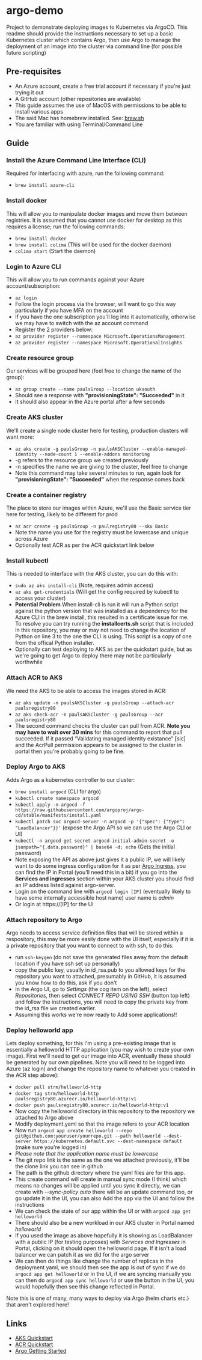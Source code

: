 # argo-demo
Project to demonstrate deploying images to Kubernetes via ArgoCD. This readme should provide the instructions necessary to set up a basic Kubernetes cluster which contains Argo, then use Argo to manage the deployment of an image into the cluster via command line (for possible future scripting)

## Pre-requisites
- An Azure account, create a free trial account if necessary if you're just trying it out
- A GitHub account (other repositories are available)
- This guide assumes the use of MacOS with permissions to be able to install various apps
- The said Mac has homebrew installed. See: [brew.sh](https://brew.sh)
- You are familiar with using Terminal/Command Line

## Guide
### Install the Azure Command Line Interface (CLI)
Required for interfacing with azure, run the following command:
- `brew install azure-cli`

### Install docker
This will allow you to manipulate docker images and move them between registries. It is assumed that you cannot use docker for desktop as this requires a license; run the following commands:
- `brew install docker`
- `brew install colima` (This will be used for the docker daemon)
- `colima start` (Start the daemon)

### Login to Azure CLI
This will allow you to run commands against your Azure account/subscription:
- `az login`
- Follow the login process via the browser, will want to go this way particularly if you have MFA on the account
- If you have the one subscription you'll log into it automatically, otherwise we may have to switch with the az account command
- Register the 2 providers below:
- `az provider register --namespace Microsoft.OperationsManagement`
- `az provider register --namespace Microsoft.OperationalInsights`

### Create resource group
Our services will be grouped here (feel free to change the name of the group):
- `az group create --name paulsGroup --location uksouth`
- Should see a response with **"provisioningState": "Succeeded"** in it
- It should also appear in the Azure portal after a few seconds

### Create AKS cluster
We'll create a single node cluster here for testing, production clusters will want more:
- `az aks create -g paulsGroup -n paulsAKSCluster --enable-managed-identity --node-count 1 --enable-addons monitoring`
- -g refers to the resource group we created previously
- -n specifies the name we are giving to the cluster, feel free to change
- Note this command may take several minutes to run, again look for **"provisioningState": "Succeeded"** when the response comes back

### Create a container registry
The place to store our images within Azure, we'll use the Basic service tier here for testing, likely to be different for prod
- `az acr create -g paulsGroup -n paulregistry80 --sku Basic`
- Note the name you use for the registry must be lowercase and unique across Azure
- Optionally test ACR as per the ACR quickstart link below

### Install kubectl
This is needed to interface with the AKS cluster, you can do this with:
- `sudo az aks install-cli` (Note, requires admin access)
- `az aks get-credentials` (Will get the config required by kubectl to access your cluster)
- **Potential Problem** When install-cli is run it will run a Python script against the python version that was installed as a dependency for the Azure CLI in the brew install, this resulted in a certificate issue for me. To resolve you can try running the **installcerts.sh** script that is included in this repository, you may or may not need to change the location of Python on line 3 to the one the CLI is using. This script is a copy of one from the offical Python installer.
- Optionally can test deploying to AKS as per the quickstart guide, but as we're going to get Argo to deploy there may not be particularly worthwhile

### Attach ACR to AKS
We need the AKS to be able to access the images stored in ACR:
- `az aks update -n paulsAKSCluster -g paulsGroup --attach-acr paulsregistry80`
- `az aks check-acr -n paulsAKSCluster -g paulsGroup --acr paulsregistry80`
- The second command checks the cluster can pull from ACR. **Note you may have to wait over 30 mins** for this command to report that pull succeeded. If it passed “Validating managed identity existance” [sic] and the AcrPull permission appears to be assigned to the cluster in portal then you're probably going to be fine.

### Deploy Argo to AKS
Adds Argo as a kubernetes controller to our cluster:
- `brew install argocd` (CLI for argo)
- `kubectl create namespace argocd`
- `kubectl apply -n argocd -f https://raw.githubusercontent.com/argoproj/argo-cd/stable/manifests/install.yaml`
- `kubectl patch svc argocd-server -n argocd -p '{"spec": {"type": "LoadBalancer"}}'` (expose the Argo API so we can use the Argo CLI or UI)
- `kubectl -n argocd get secret argocd-initial-admin-secret -o jsonpath="{.data.password}" | base64 -d; echo` (Gets the initial password)
- Note exposing the API as above just gives it a public IP, we will likely want to do some ingress configuration for it as per [Argo Ingress](https://argo-cd.readthedocs.io/en/stable/operator-manual/ingress/), you can find the IP in Portal (you'll need this in a bit) if you go into the **Services and ingresses** section within your AKS cluster you should find an IP address listed against argo-server.
- Login on the command line with `argocd login [IP]` (eventually likely to have some internally accessible host name) user name is *admin*
- Or login at https://[IP] for the UI

### Attach repository to Argo
Argo needs to access service definition files that will be stored within a respository, this may be more easily done with the UI itself, especially if it is a private repository that you want to connect to with ssh, to do this:
- run `ssh-keygen` (do not save the generated files away from the default location if you have ssh set up personally)
- copy the public key, usually in id_rsa.pub to you allowed keys for the repository you want to attached, presumably in GitHub, it is assumed you know how to do this, ask if you don't
- In the Argo UI, go to *Settings* (the cog item on the left), select *Repositories*, then select *CONNECT REPO USING SSH* (button top left) and follow the instructions, you will need to copy the private key from the id_rsa file we created earlier.
- Assuming this works we're now ready to Add some applications!!

### Deploy helloworld app
Lets deploy something, for this I'm using a pre-existing image that is essentially a helloworld HTTP application (you may wish to create your own image). First we'll need to get our image into ACR, eventually these should be generated by our own pipelines. Note you will need to be logged into Azure (az login) and change the repository name to whatever you created in the ACR step above):
- `docker pull strm/helloworld-http`
- `docker tag strm/helloworld-http paulsregistry80.azurecr.io/helloworld-http:v1`
- `docker push paulsregistry80.azurecr.io/helloworld-http:v1`
- Now copy the helloworld directory in this repository to the repository we attached to Argo above
- Modify deployment.yaml so that the image refers to your ACR location
- Now run `argocd app create helloworld --repo git@github.com:youruser/yourrepo.git --path helloworld --dest-server https://kubernetes.default.svc --dest-namespace default` (make sure you're logged in)
- *Please note that the application name must be lowercase*
- The git repo link is the same as the one we attached previously, it'll be the clone link you can see in github
- The path is the github directory where the yaml files are for this app.
- This create command will create in manual sync mode (I think) which means no changes will be applied until you sync it directly, we can create with *--sync-policy auto* there will be an update command too, or go update it in the UI, you can also Add the app via the UI and follow the instructions
- We can check the state of our app within the UI or with `argocd app get helloworld`
- There should also be a new workload in our AKS cluster in Portal named *helloworld*
- If you used the image as above hopefully it is showing as LoadBalancer with a public IP (for testing purposes) with *Services and Ingresses* in Portal, clicking on it should open the helloworld page. If it isn't a load balancer we can patch it as we did for the argo server
- We can then do things like change the number of replicas in the deployment yaml, we should then see the app is out of sync if we do `argocd app get helloworld` or in the UI, if we are syncing manually you can then do `argocd app sync helloworld` or use the button in the UI, you would hopefully then see this change reflected in Portal.

Note this is one of many, many ways to deploy via Argo (helm charts etc.) that aren't explored here!

## Links
- [AKS Quickstart](https://docs.microsoft.com/en-us/azure/aks/learn/quick-kubernetes-deploy-cli)
- [ACR Quickstart](https://docs.microsoft.com/en-us/azure/container-registry/container-registry-get-started-azure-cli)
- [Argo Getting Started](https://argo-cd.readthedocs.io/en/stable/getting_started/)
